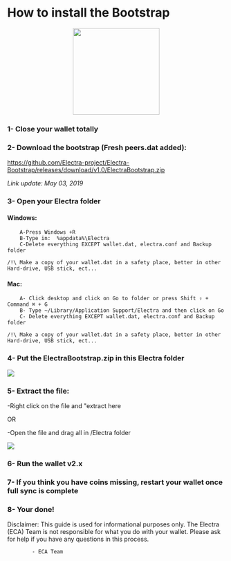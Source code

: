 # How to install the Bootstrap

<p align="center">
    <img src="https://media.discordapp.net/attachments/571355273042722817/571359957568716802/ecabootstrap.jpg"
        height="200">
		
### 1- Close your wallet totally

### 2- Download the bootstrap (Fresh peers.dat added):

https://github.com/Electra-project/Electra-Bootstrap/releases/download/v1.0/ElectraBootstrap.zip

*Link update: May 03, 2019*

### 3- Open your Electra folder 

####   Windows:
        A-Press Windows +R 
        B-Type in:  %appdata%\Electra
        C-Delete everything EXCEPT wallet.dat, electra.conf and Backup folder
	
    /!\ Make a copy of your wallet.dat in a safety place, better in other Hard-drive, USB stick, ect...

####   Mac:
        A- Click desktop and click on Go to folder or press Shift ⇧ + Command ⌘ + G
        B- Type ~/Library/Application Support/Electra and then click on Go
        C- Delete everything EXCEPT wallet.dat, electra.conf and Backup folder
    
    /!\ Make a copy of your wallet.dat in a safety place, better in other Hard-drive, USB stick, ect...

### 4- Put the ElectraBootstrap.zip in this Electra folder

<img src="https://media.discordapp.net/attachments/571355273042722817/571372389297029128/unknown.png">


### 5- Extract the file:

-Right click on the file and "extract here

OR

-Open the file and drag all in /Electra folder

<img src="https://media.discordapp.net/attachments/571355273042722817/571372031661309953/unknown.png">

### 6- Run the wallet v2.x

### 7- If you think you have coins missing, restart your wallet once full sync is complete

### 8- Your done! 


Disclaimer: This guide is used for informational purposes only.
            The Electra (ECA) Team is not responsible for what you do with your wallet.
            Please ask for help if you have any questions in this process. 

            - ECA Team
